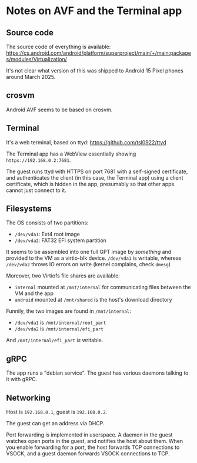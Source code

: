 # Notes on AVF and the Terminal app

## Source code

The source code of everything is available: <https://cs.android.com/android/platform/superproject/main/+/main:packages/modules/Virtualization/>

It's not clear what version of this was shipped to Android 15 Pixel phones around March 2025.

## crosvm

Android AVF seems to be based on crosvm.

## Terminal

It's a web terminal, based on ttyd: <https://github.com/tsl0922/ttyd>

The Terminal app has a WebView essentially showing `https://192.168.0.2:7681`.

The guest runs ttyd with HTTPS on port 7681 with a self-signed certificate, and authenticates the client (in this case, the Terminal app) using a client certificate, which is hidden in the app, presumably so that other apps cannot just connect to it.

## Filesystems

The OS consists of two partitions:

- `/dev/vda1`: Ext4 root image
- `/dev/vda2`: FAT32 EFI system partition

It seems to be assembled into one full GPT image by *something* and provided to the VM as a virtio-blk device. `/dev/vda1` is writable, whereas `/dev/vda2` throws IO errors on write (kernel complains, check `dmesg`)

Moreover, two Virtiofs file shares are available:

- `internal` mounted at `/mnt/internal` for communicating files between the VM and the app
- `android` mounted at `/mnt/shared` is the host's download directory

Funnily, the two images are found in `/mnt/internal`:

- `/dev/vda1` is `/mnt/internal/root_part`
- `/dev/vda2` is `/mnt/internal/efi_part`

And `/mnt/internal/efi_part` *is* writable.

## gRPC

The app runs a "debian service". The guest has various daemons talking to it with gRPC.

## Networking

Host is `192.168.0.1`, guest is `192.168.0.2`.

The guest can get an address via DHCP.

Port forwarding is implemented in userspace. A daemon in the guest watches open ports in the guest, and notifies the host about them. When you enable forwarding for a port, the host forwards TCP connections to VSOCK, and a guest daemon forwards VSOCK connections to TCP.
